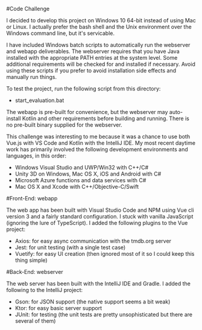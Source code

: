 #Code Challenge

I decided to develop this project on Windows 10 64-bit instead of using Mac or Linux. I actually prefer the bash shell and the Unix environment over the Windows command line, but it's servicable.

I have included Windows batch scripts to automatically run the webserver and webapp deliverables. The webserver requires that you have Java installed with the appropriate PATH entries at the system level. Some additional requirements will be checked for and installed if necessary. Avoid using these scripts if you prefer to avoid installation side effects and manually run things.

To test the project, run the following script from this directory:
* start_evaluation.bat

The webapp is pre-built for convenience, but the webserver may auto-install Kotlin and other requirements before building and running. There is no pre-built binary supplied for the webserver.

This challenge was interesting to me because it was a chance to use both Vue.js with VS Code and Kotlin with the IntelliJ IDE. My most recent daytime work has primarily involved the following development environments and languages, in this order:
* Windows Visual Studio and UWP/Win32 with C++/C#
* Unity 3D on Windows, Mac OS X, iOS and Android with C#
* Microsoft Azure functions and data services with C#
* Mac OS X and Xcode with C++/Objective-C/Swift


#Front-End: webapp

The web app has been built with Visual Studio Code and NPM using Vue cli version 3 and a fairly standard configuration. I stuck with vanilla JavaScript (ignoring the lure of TypeScript). I added the following plugins to the Vue project:
* Axios: for easy async communication with the tmdb.org server
* Jest: for unit testing (with a single test case)
* Vuetify: for easy UI creation (then ignored most of it so I could keep this thing simple)


#Back-End: webserver

The web server has been built with the IntelliJ IDE and Gradle. I added the following to the IntelliJ project:
* Gson: for JSON support (the native support seems a bit weak)
* Ktor: for easy basic server support
* JUnit: for testing (the unit tests are pretty unsophisticated but there are several of them)
